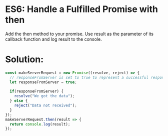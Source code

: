 # ES6: Handle a Fulfilled Promise with then
Add the then method to your promise. Use result as the parameter of its callback function and log result to the console.
# Solution:
```javascript
const makeServerRequest = new Promise((resolve, reject) => {
  // responseFromServer is set to true to represent a successful response from a server
  let responseFromServer = true;
    
  if(responseFromServer) {
    resolve("We got the data");
  } else {  
    reject("Data not received");
  }
});
makeServerRequest.then(result => {  
  return console.log(result);
});
```

